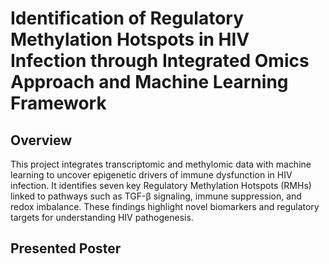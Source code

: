 # Identification of Regulatory Methylation Hotspots in HIV Infection through Integrated Omics Approach and Machine Learning Framework

## Overview
This project integrates transcriptomic and methylomic data with machine learning to uncover epigenetic drivers of immune dysfunction in HIV infection. It identifies seven key Regulatory Methylation Hotspots (RMHs) linked to pathways such as TGF-β signaling, immune suppression, and redox imbalance. These findings highlight novel biomarkers and regulatory targets for understanding HIV pathogenesis.

## Presented Poster
